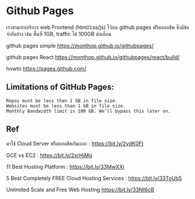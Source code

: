 # Github Pages

เราสามารถบริการ web Frontend (html/css/js) ไว้บน github pages ฟรีตลอดชีพ ซึ่งมีข้อจำกัดบ้าง เช่น พื้นที่ 1GB, traffic ได้ 100GB ต่อเดือน

github pages simple
    https://monthop.github.io/githubpages/

github pages React
    https://monthop.github.io/githubpages/react/build/

howto
    https://pages.github.com/
    
## Limitations of GitHub Pages:
    Repos must be less than 1 GB in file size.
    Websites must be less than 1 GB in file size.
    Monthly Bandwidth limit is 100 GB. We’ll bypass this later on.

## Ref
    
มาใช้ Cloud Server ฟรีตลอดชีพกันเถอะ : 
    https://bit.ly/2ydK0Ft

GCE vs EC2 : 
    https://bit.ly/2xrHiMg
    
11 Best Hosting Platform : 
    https://bit.ly/33MwXXi
    
5 Best Completely FREE Cloud Hosting Services : 
    https://bit.ly/33ToUb5

Unlimited Scale and Free Web Hosting
    https://bit.ly/33Nt6cB
